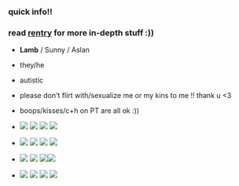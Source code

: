 ### quick info!!
### read [**rentry**](https://rentry.co/soft0lamb) for more in-depth stuff :))

- **Lamb** / Sunny / Aslan
- they/he
- autistic
- please don't flirt with/sexualize me or my kins to me !! thank u <3
- boops/kisses/c+h on PT are all ok :)) 

- ![](https://y2k.neocities.org/stamps/71db2a8076940c6d64eaf7c997b630f2-d4t7f43.gif) ![](https://y2k.neocities.org/stamps/my_memory_sucks_by_renatalmar.png) ![](https://y2k.neocities.org/stamps/tumblr_inline_mr1jkyENHm1qz4rgp.gif) ![](https://images-wixmp-ed30a86b8c4ca887773594c2.wixmp.com/f/5b5712f7-803b-4b98-ba97-749f1a107087/db7uonm-0ff3fc25-41b9-47f4-bcea-02b36214f911.gif?token=eyJ0eXAiOiJKV1QiLCJhbGciOiJIUzI1NiJ9.eyJzdWIiOiJ1cm46YXBwOjdlMGQxODg5ODIyNjQzNzNhNWYwZDQxNWVhMGQyNmUwIiwiaXNzIjoidXJuOmFwcDo3ZTBkMTg4OTgyMjY0MzczYTVmMGQ0MTVlYTBkMjZlMCIsIm9iaiI6W1t7InBhdGgiOiJcL2ZcLzViNTcxMmY3LTgwM2ItNGI5OC1iYTk3LTc0OWYxYTEwNzA4N1wvZGI3dW9ubS0wZmYzZmMyNS00MWI5LTQ3ZjQtYmNlYS0wMmIzNjIxNGY5MTEuZ2lmIn1dXSwiYXVkIjpbInVybjpzZXJ2aWNlOmZpbGUuZG93bmxvYWQiXX0.JlaQiIjjOmTOq8GYsS1CzhoBkvqDWqEnsr-MukOd2B8)
- ![](https://y2k.neocities.org/stamps/tumblr_pgi830li6C1xzybrpo3_100.png) ![](https://y2k.neocities.org/stamps/tumblr_pgef2uZbKY1xzybrpo2_100.png) ![](https://y2k.neocities.org/stamps/tumblr_pbl4whs7Xl1wlxvjlo6_100.jpg) ![](https://64.media.tumblr.com/120b812cbd7120b9a3099257b5e80324/7f879fb7a6e85ba3-e3/s100x200/d44eba377737dbf1eaeefd89c61a57cbc57ce009.gifv)
- ![](https://y2k.neocities.org/stamps2/tumblr_pyhwgrcMF61y8ua8do1_100.png) ![](https://y2k.neocities.org/stamps2/012_by_pastelpink_fuckery-db7ge6o.png) ![](https://y2k.neocities.org/stamps2/003.jpg)![](https://64.media.tumblr.com/9505c416803af2ef87a292241d84363d/56fefd3f1342a5c1-c4/s100x200/4ec204c90077250835a295ab66804f8aa0b79254.gifv)
- ![](https://images-wixmp-ed30a86b8c4ca887773594c2.wixmp.com/f/9c694ef0-ce82-461b-9e43-ea953fddf162/daokpv3-875829f5-0de1-44c3-a88a-e18d1beb0fa1.gif?token=eyJ0eXAiOiJKV1QiLCJhbGciOiJIUzI1NiJ9.eyJzdWIiOiJ1cm46YXBwOjdlMGQxODg5ODIyNjQzNzNhNWYwZDQxNWVhMGQyNmUwIiwiaXNzIjoidXJuOmFwcDo3ZTBkMTg4OTgyMjY0MzczYTVmMGQ0MTVlYTBkMjZlMCIsIm9iaiI6W1t7InBhdGgiOiJcL2ZcLzljNjk0ZWYwLWNlODItNDYxYi05ZTQzLWVhOTUzZmRkZjE2MlwvZGFva3B2My04NzU4MjlmNS0wZGUxLTQ0YzMtYTg4YS1lMThkMWJlYjBmYTEuZ2lmIn1dXSwiYXVkIjpbInVybjpzZXJ2aWNlOmZpbGUuZG93bmxvYWQiXX0.25fPvlkXvjb5KEQZfFD1vU95U4GzIgTBwT7DvOOpRjs) ![](https://y2k.neocities.org/stamps/tumblr_p65xsqxXBo1te4ajdo9_100.png) ![](https://images-wixmp-ed30a86b8c4ca887773594c2.wixmp.com/f/e0b22fa2-60af-40df-ad63-751d66b97a8a/d5919c0-4bbdedf4-00e3-4e76-8e8c-35949da2d542.png/v1/fill/w_99,h_56,strp/important_to_be_nice_stamp_by_southrobin_d5919c0-fullview.png?token=eyJ0eXAiOiJKV1QiLCJhbGciOiJIUzI1NiJ9.eyJzdWIiOiJ1cm46YXBwOjdlMGQxODg5ODIyNjQzNzNhNWYwZDQxNWVhMGQyNmUwIiwiaXNzIjoidXJuOmFwcDo3ZTBkMTg4OTgyMjY0MzczYTVmMGQ0MTVlYTBkMjZlMCIsIm9iaiI6W1t7ImhlaWdodCI6Ijw9NTYiLCJwYXRoIjoiXC9mXC9lMGIyMmZhMi02MGFmLTQwZGYtYWQ2My03NTFkNjZiOTdhOGFcL2Q1OTE5YzAtNGJiZGVkZjQtMDBlMy00ZTc2LThlOGMtMzU5NDlkYTJkNTQyLnBuZyIsIndpZHRoIjoiPD05OSJ9XV0sImF1ZCI6WyJ1cm46c2VydmljZTppbWFnZS5vcGVyYXRpb25zIl19.QQZHvHPWUf7PUCCK0_iXwN2_xgKbrXVANhXeS1_B65U) ![](https://images-wixmp-ed30a86b8c4ca887773594c2.wixmp.com/f/632cf12a-cff6-4ee1-94e3-a0f7058ade4b/df31wuc-4bee4bdf-d3cd-4ec8-beea-cb27e33daea1.gif?token=eyJ0eXAiOiJKV1QiLCJhbGciOiJIUzI1NiJ9.eyJzdWIiOiJ1cm46YXBwOjdlMGQxODg5ODIyNjQzNzNhNWYwZDQxNWVhMGQyNmUwIiwiaXNzIjoidXJuOmFwcDo3ZTBkMTg4OTgyMjY0MzczYTVmMGQ0MTVlYTBkMjZlMCIsIm9iaiI6W1t7InBhdGgiOiJcL2ZcLzYzMmNmMTJhLWNmZjYtNGVlMS05NGUzLWEwZjcwNThhZGU0YlwvZGYzMXd1Yy00YmVlNGJkZi1kM2NkLTRlYzgtYmVlYS1jYjI3ZTMzZGFlYTEuZ2lmIn1dXSwiYXVkIjpbInVybjpzZXJ2aWNlOmZpbGUuZG93bmxvYWQiXX0.IMUIcA9GmogjdP7hQeGUCO8LMXUqSb7yBDUYEDlPD7w)




<!--
**soft0lamb/soft0lamb** is a ✨ _special_ ✨ repository because its `README.md` (this file) appears on your GitHub profile.

Here are some ideas to get you started:

- 🔭 I’m currently working on ...
- 🌱 I’m currently learning ...
- 👯 I’m looking to collaborate on ...
- 🤔 I’m looking for help with ...
- 💬 Ask me about ...
- 📫 How to reach me: ...
- 😄 Pronouns: ...
- ⚡ Fun fact: ...
-->
